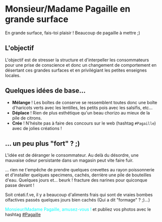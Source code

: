 # Monsieur/Madame Pagaille en grande surface

En grande surface, fais-toi plaisir ! Beaucoup de pagaille à mettre ;)

## L'objectif

L'objectif est de stresser la structure et d'interpeller les consommateurs pour une prise de conscience et donc un changement de comportement en désertant ces grandes surfaces et en privilégiant les petites enseignes locales.

## Quelques idées de base...

- **Mélange** ! Les boîtes de conserve se ressemblent toutes donc une boîte d'haricots verts avec les lentilles, les petits pois avec les salsifis, etc...
- **Déplace** ! Rien de plus esthétique qu'un beau chorizo au mieux de la pile de citrons.
- **Crée** ! N'hésite pas à faire des concours sur le web (hashtag `#Pagaille`) avec de jolies créations ! 

## ... un peu plus "fort" ? ;)

L'idée est de déranger le consommateur. Au delà du désordre, une mauvaise odeur persistante dans un magasin peut vite faire fuir.

... rien ne t'empêche de prendre quelques crevettes au rayon poissonnerie et d'installer quelques specimens, cachés, derrière une pile de bouteilles d'eau. Quelques jours et... beurk ! fracture des narines pour quiconque passe devant !

Soit créati.f.ve, il y a beaucoup d'aliments frais qui sont de vraies bombes olfactives passés quelques jours bien cachés (Qui a dit "formage" ? ;)...)


<span style="color:cyan">Monsieur/Madame Pagaille, amusez-vous !</span> et publiez vos photos avec le hashtag [#Pagaille](https://twitter.com/search?q=%23pagaille&src=typed_query)